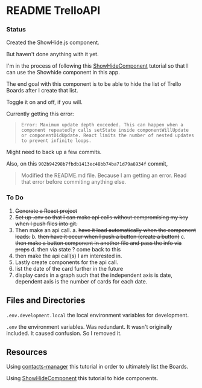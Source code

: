 # README TrelloAPI

### Status
Created the ShowHide.js component.

But haven't done anything with it yet. 

I'm in the process of following this [ShowHideComponent](https://github.com/JamieBort/LearningDirectory/tree/master/JavaScript/Frameworks/React/ShowHideComponent) tutorial so that I can use the Showhide component in this app.

The end goal with this component is to be able to hide the list of Trello Boards after I create that list. 

Toggle it on and off, if you will.

Currently getting this error:
>`Error: Maximum update depth exceeded. This can happen when a component repeatedly calls setState inside componentWillUpdate or componentDidUpdate. React limits the number of nested updates to prevent infinite loops.`

Might need to back up a few commits.

Also, on this `902b94298b7fbdb1413ec48bb74ba71d79a6934f` commit, 
>Modified the README.md file. Because I am getting an error. Read that error before commiting anything else.

### To Do
1. ~~Generate a React project~~
2. ~~Set up .env so that I can make api calls without compromising my key when I push files into git.~~
3. Then make an api call.
  a. ~~have it load automatically when the component loads.~~
  b. ~~then have it occur when I push a button (create a button)~~
  c. ~~then make a button component in another file and pass the info via props~~
  d. then via state ? come back to this
4. then make the api call(s) I am interested in.
5. Lastly create components for the api call.
6. list the date of the card further in the future
7. display cards in a graph such that the independent axis is date, dependent axis is the number of cards for each date.

## Files and Directories
`.env.development.local` the local environment variables for development.

`.env` the environment variables. Was redundant. It wasn't originally included. It caused confusion. So I removed it.

## Resources
Using [contacts-manager](https://github.com/JamieBort/LearningDirectory/tree/master/JavaScript/Frameworks/React/contacts-manager) this tutorial in order to ultimately list the Boards.

Using [ShowHideComponent](https://github.com/JamieBort/LearningDirectory/tree/master/JavaScript/Frameworks/React/ShowHideComponent) this tutorial to hide components.